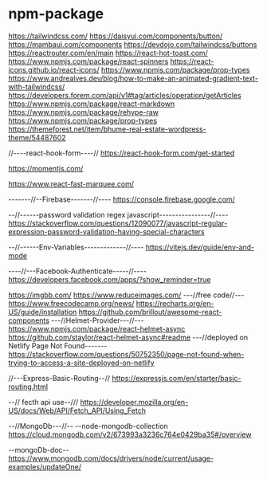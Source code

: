 # npm-package

https://tailwindcss.com/
https://daisyui.com/components/button/
https://mambaui.com/components
https://devdojo.com/tailwindcss/buttons
https://reactrouter.com/en/main
https://react-hot-toast.com/
https://www.npmjs.com/package/react-spinners
https://react-icons.github.io/react-icons/
https://www.npmjs.com/package/prop-types
https://www.andrealves.dev/blog/how-to-make-an-animated-gradient-text-with-tailwindcss/
https://developers.forem.com/api/v1#tag/articles/operation/getArticles
https://www.npmjs.com/package/react-markdown
https://www.npmjs.com/package/rehype-raw
https://www.npmjs.com/package/prop-types
https://themeforest.net/item/bhume-real-estate-wordpress-theme/54487602

//----react-hook-form----//
https://react-hook-form.com/get-started

https://momentjs.com/

https://www.react-fast-marquee.com/

-------//--Firebase-------//----
https://console.firebase.google.com/

--//------password validation regex javascript----------------//----
https://stackoverflow.com/questions/12090077/javascript-regular-expression-password-validation-having-special-characters

--//------Env-Variables-------------//----
https://vitejs.dev/guide/env-and-mode

----//---Facebook-Authenticate-----//----
https://developers.facebook.com/apps/?show_reminder=true

https://imgbb.com/
https://www.reduceimages.com/
---//free code//---
https://www.freecodecamp.org/news/
https://recharts.org/en-US/guide/installation
https://github.com/brillout/awesome-react-components
---//Helmet-Provider---//---
https://www.npmjs.com/package/react-helmet-async
https://github.com/staylor/react-helmet-async#readme
---//deployed on Netlify Page Not Found-------
https://stackoverflow.com/questions/50752350/page-not-found-when-trying-to-access-a-site-deployed-on-netlify

//---Express-Basic-Routing--//
https://expressjs.com/en/starter/basic-routing.html

--// fecth api use--///
https://developer.mozilla.org/en-US/docs/Web/API/Fetch_API/Using_Fetch

--//MongoDb---//--
--node-mongodb-collection
https://cloud.mongodb.com/v2/673993a3236c764e0429ba35#/overview

--mongoDb-doc--
https://www.mongodb.com/docs/drivers/node/current/usage-examples/updateOne/
